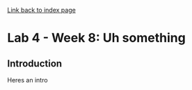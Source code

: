 [Link back to index page](https://mialyssa.github.io/cse15l-lab-reports/)

# Lab 4 - Week 8: Uh something

## Introduction
Heres an intro
